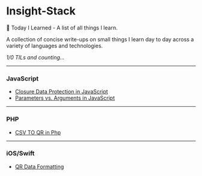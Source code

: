 # Insight-Stack
📝 Today I Learned - A list of all things I learn.

A collection of concise write-ups on small things I learn day to day across a variety of languages and technologies.

_1/0 TILs and counting..._

---
### JavaScript
- [Closure Data Protection in JavaScript](web/Javascript/closure_data_protection.md)
- [Parameters vs. Arguments in JavaScript](web/Javascript/parameters_vs._arguments.md)

---
### PHP
- [CSV TO QR in Php](Backend/PHP/generate-qr-from-csv.md)

---
### iOS/Swift
- [QR Data Formatting](iOS/Swift/QR_Data_Formatting.md)